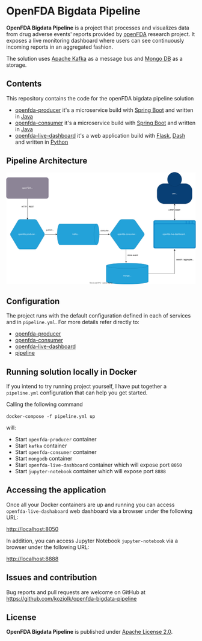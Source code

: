 # OpenFDA Bigdata Pipeline

**OpenFDA Bigdata Pipeline** is a project that processes and visualizes data from drug adverse events' reports provided by [openFDA](https://open.fda.gov/apis/drug/) research project.
It exposes a live monitoring dashboard where users can see continuously incoming reports in an aggregated fashion.

The solution uses [Apache Kafka](https://kafka.apache.org/) as a message bus and [Mongo DB](https://www.mongodb.com) as a storage.

## Contents

This repository contains the code for the openFDA bigdata pipeline solution

* [openfda-producer](openfda-producer) it's a microservice build with [Spring Boot](https://spring.io/projects/spring-boot) and written in [Java](https://www.java.com)
* [openfda-consumer](openfda-consumer) it's a microservice build with [Spring Boot](https://spring.io/projects/spring-boot) and written in [Java](https://www.java.com)
* [openfda-live-dashboard](openfda-live-dashboard) it's a web application build with [Flask](https://flask.palletsprojects.com/), [Dash](https://dash.plotly.com/) and written in [Python](https://www.python.org/)

##  Pipeline Architecture


![Pipeline Architecture](pipeline-architecture.svg)


##  Configuration

The project runs with the default configuration defined in each of services and in `pipeline.yml`. For more details refer directly to:

* [openfda-producer](openfda-producer/README.md)
* [openfda-consumer](openfda-consumer/README.md)
* [openfda-live-dashboard](openfda-live-dashboard/README.md)
* [pipeline](pipeline.yml)

##  Running solution locally in Docker

If you intend to try running project yourself, I have put together a `pipeline.yml` configuration that can help you get started. 

Calling the following command

``
docker-compose -f pipeline.yml up
``

will:

* Start `openfda-producer` container 
* Start `kafka` container
* Start `openfda-consumer` container
* Start `mongodb` container
* Start `openfda-live-dashboard` container which will expose port `8050`
* Start `jupyter-notebook` container which will expose port `8888`


## Accessing the application

Once all your Docker containers are up and running you can access `openfda-live-dashaboard` web dashboard via a browser under the following URL:

[http://localhost:8050](http://localhost:8050) 

In addition, you can access Jupyter Notebook `jupyter-notebook` via a browser under the following URL:

[http://localhost:8888](http://localhost:8888) 

## Issues and contribution

Bug reports and pull requests are welcome on GitHub at https://github.com/koziolk/openfda-bigdata-pipeline

## License

**OpenFDA Bigdata Pipeline** is published under [Apache License 2.0](http://www.apache.org/licenses/LICENSE-2.0).



